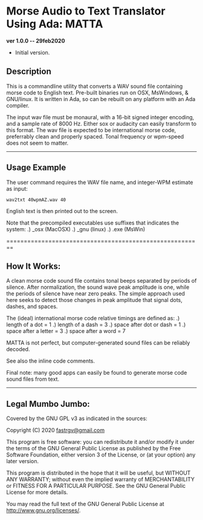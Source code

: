 
# Morse Audio to Text Translator Using Ada: MATTA


**ver 1.0.0 -- 29feb2020**

* Initial version.

## Description

This is a commandline utility that converts a WAV sound file containing morse code to English text.  Pre-built binaries run on OSX, MsWindows, & GNU/linux.  It is written in Ada, so can be rebuilt on any platform with an Ada compiler.

The input wav file must be monaural, with a 16-bit signed integer encoding, and a sample rate of 8000 Hz.  Either sox or audacity can easily transform to this format.  The wav file is expected to be international morse code, preferrably clean and properly spaced.  Tonal frequency or wpm-speed does not seem to matter.

--------------------------------------------------------
## Usage Example

The user command requires the WAV file name, and integer-WPM estimate as input:

	wav2txt 40wpmAZ.wav 40

English text is then printed out to the screen.

Note that the precompiled executables use suffixes that indicates the system:
.) _osx (MacOSX)
.) _gnu (linux)
.) .exe (MsWin)

========================================================
## How It Works:

A clean morse code sound file contains tonal beeps separated by periods of silence.  After normalization, the sound wave peak amplitude is one, while the periods of silence have near zero peaks.  The simple approach used here seeks to detect those changes in peak amplitude that signal dots, dashes, and spaces.

The (ideal) international morse code relative timings are defined as:
.) length of a dot = 1
.) length of a dash = 3
.) space after dot or dash = 1
.) space after a letter = 3
.) space after a word = 7

MATTA is not perfect, but computer-generated sound files can be reliably decoded.

See also the inline code comments.

Final note:  many good apps can easily be found to generate morse code sound files from text.

--------------------------
## Legal Mumbo Jumbo:

Covered by the GNU GPL v3 as indicated in the sources:

 Copyright (C) 2020  <fastrgv@gmail.com>

 This program is free software: you can redistribute it and/or modify
 it under the terms of the GNU General Public License as published by
 the Free Software Foundation, either version 3 of the License, or
 (at your option) any later version.

 This program is distributed in the hope that it will be useful,
 but WITHOUT ANY WARRANTY; without even the implied warranty of
 MERCHANTABILITY or FITNESS FOR A PARTICULAR PURPOSE.  See the
 GNU General Public License for more details.

 You may read the full text of the GNU General Public License
 at <http://www.gnu.org/licenses/>.

